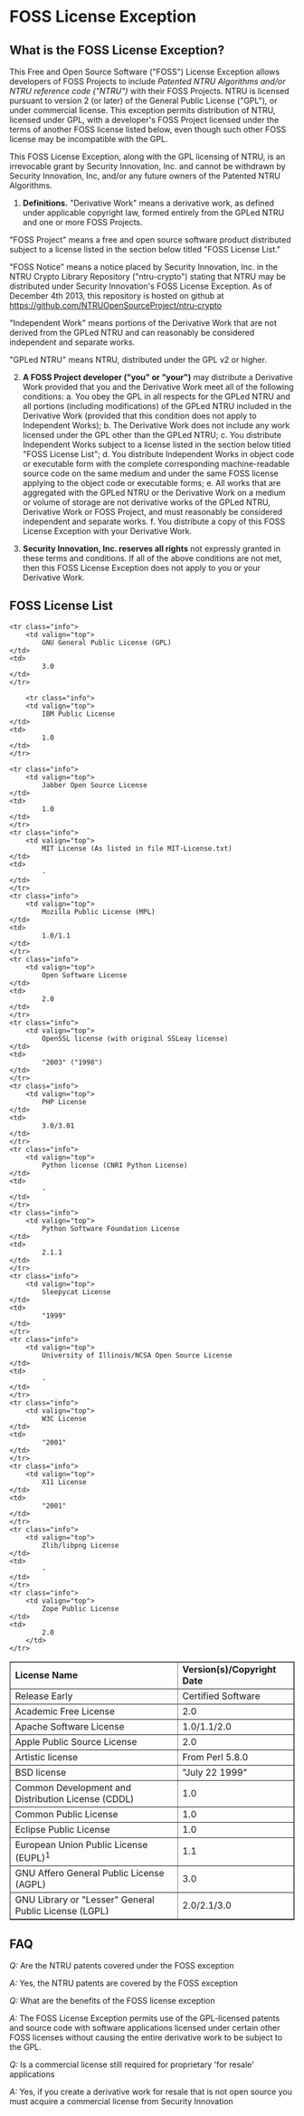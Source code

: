 FOSS License Exception
==========================================

What is the FOSS License Exception?
------------------------------------------
This Free and Open Source Software ("FOSS") License Exception allows developers of FOSS Projects to include *Patented NTRU Algorithms and/or NTRU reference code ("NTRU")* with their FOSS Projects. NTRU is licensed pursuant to version 2 (or later) of the General Public License ("GPL"), or under commercial license. This exception permits distribution of NTRU, licensed under GPL, with a developer's FOSS Project licensed under the terms of another FOSS license listed below, even though such other FOSS license may be incompatible with the GPL.

This FOSS License Exception, along with the GPL licensing of NTRU, is an irrevocable grant by Security Innovation, Inc. and cannot be withdrawn by Security Innovation, Inc, and/or any future owners of the Patented NTRU Algorithms.

1. **Definitions.**
"Derivative Work" means a derivative work, as defined under applicable copyright law, formed entirely from the GPLed NTRU and one or more FOSS Projects.

"FOSS Project" means a free and open source software product distributed subject to a license listed in the section below titled "FOSS License List."

"FOSS Notice" means a notice placed by Security Innovation, Inc. in the NTRU Crypto Library Repository ("ntru-crypto") stating that NTRU may be distributed under Security Innovation's FOSS License Exception. As of December 4th 2013, this repository is hosted on github at https://github.com/NTRUOpenSourceProject/ntru-crypto

"Independent Work" means portions of the Derivative Work that are not derived from the GPLed NTRU and can reasonably be considered independent and separate works.

"GPLed NTRU" means NTRU, distributed under the GPL v2 or higher.

2.  **A FOSS Project developer ("you" or "your")** may distribute a Derivative Work provided that you and the Derivative Work meet all of the following conditions:
  a. You obey the GPL in all respects for the GPLed NTRU and all portions (including modifications) of the GPLed NTRU included in the Derivative Work (provided that this condition does not apply to Independent Works);
  b. The Derivative Work does not include any work licensed under the GPL other than the GPLed NTRU;
  c. You distribute Independent Works subject to a license listed in the section below titled "FOSS License List";
  d. You distribute Independent Works in object code or executable form with the complete corresponding machine-readable source code on the same medium and under the same FOSS license applying to the object code or executable forms;
  e. All works that are aggregated with the GPLed NTRU or the Derivative Work on a medium or volume of storage are not derivative works of the GPLed NTRU, Derivative Work or FOSS Project, and must reasonably be considered independent and separate works.
  f. You distribute a copy of this FOSS License Exception with your Derivative Work.

3. **Security Innovation, Inc. reserves all rights** not expressly granted in these terms and conditions. If all of the above conditions are not met, then this FOSS License Exception does not apply to you or your Derivative Work.


FOSS License List
------------------
<table border="1" cellspacing="0" cellpadding="0">
    <tbody><tr class="columns">
        <td>
            <strong>License Name</strong>
        </td>
	<td>
            <strong>Version(s)/Copyright Date</strong>
	</td>
    </tr>
    <tr class="info">
        <td valign="top">
            Release Early
	</td>
	<td>
            Certified Software
	</td>
    </tr>
    <tr class="info">
        <td valign="top">
            Academic Free License
	</td>
	<td>
            2.0
	</td>
    </tr>
    <tr class="info">
        <td valign="top">
            Apache Software License
	</td>
	<td>
            1.0/1.1/2.0
	</td>
    </tr>
    <tr class="info">
        <td valign="top">
            Apple Public Source License
	</td>
	<td>
            2.0
	</td>
    </tr>
    <tr class="info">
        <td valign="top">
            Artistic license
	</td>
	<td>
            From Perl 5.8.0
	</td>
    </tr>
    <tr class="info">
        <td valign="top">
            BSD license
	</td>
	<td>
            "July 22 1999"
	</td>
    </tr>
    <tr class="info">
        <td valign="top">
            Common Development and Distribution License (CDDL)
	</td>
	<td>
            1.0
	</td>
    </tr>
    <tr class="info">
        <td valign="top">
            Common Public License
	</td>
	<td>
            1.0
	</td>
    </tr>
    <tr class="info">
        <td valign="top">
            Eclipse Public License
	</td>
	<td>
            1.0
	</td>
    </tr>
    <tr class="info">
        <td valign="top">
            European Union Public License (EUPL)<sup>1</sup>
	</td>
	<td>
            1.1
	</td>
    </tr>
    <tr class="info">
        <td valign="top">
            GNU Affero General Public License (AGPL)
	</td>
	<td>
            3.0
	</td>
    </tr>
    <tr class="info">
        <td valign="top">
            GNU Library or "Lesser" General Public License (LGPL)
	</td>
	<td>
            2.0/2.1/3.0
	</td>
    </tr>

    <tr class="info">
        <td valign="top">
            GNU General Public License (GPL)
	</td>
	<td>
            3.0
	</td>
    </tr>

	    <tr class="info">
        <td valign="top">
            IBM Public License
	</td>
	<td>
            1.0
	</td>
    </tr>

    <tr class="info">
        <td valign="top">
            Jabber Open Source License
	</td>
	<td>
            1.0
	</td>
    </tr>
    <tr class="info">
        <td valign="top">
            MIT License (As listed in file MIT-License.txt)
	</td>
	<td>
            -
	</td>
    </tr>
    <tr class="info">
        <td valign="top">
            Mozilla Public License (MPL)
	</td>
	<td>
            1.0/1.1
	</td>
    </tr>
    <tr class="info">
        <td valign="top">
            Open Software License
	</td>
	<td>
            2.0
	</td>
    </tr>
    <tr class="info">
        <td valign="top">
            OpenSSL license (with original SSLeay license)
	</td>
	<td>
            "2003" ("1998")
	</td>
    </tr>
    <tr class="info">
        <td valign="top">
            PHP License
	</td>
	<td>
            3.0/3.01
	</td>
    </tr>
    <tr class="info">
        <td valign="top">
            Python license (CNRI Python License)
	</td>
	<td>
            -
	</td>
    </tr>
    <tr class="info">
        <td valign="top">
            Python Software Foundation License
	</td>
	<td>
            2.1.1
	</td>
    </tr>
    <tr class="info">
        <td valign="top">
            Sleepycat License
	</td>
	<td>
            "1999"
	</td>
    </tr>
    <tr class="info">
        <td valign="top">
            University of Illinois/NCSA Open Source License
	</td>
	<td>
            -
	</td>
    </tr>
    <tr class="info">
        <td valign="top">
            W3C License
	</td>
	<td>
            "2001"
	</td>
    </tr>
    <tr class="info">
        <td valign="top">
            X11 License
	</td>
	<td>
            "2001"
	</td>
    </tr>
    <tr class="info">
        <td valign="top">
            Zlib/libpng License
	</td>
	<td>
            -
	</td>
    </tr>
    <tr class="info">
        <td valign="top">
            Zope Public License
	</td>
	<td>
            2.0
        </td>
    </tr>
</tbody></table>

FAQ
----

*Q:* Are the NTRU patents covered under the FOSS exception

*A:* Yes, the NTRU patents are covered by the FOSS exception 

*Q:* What are the benefits of the FOSS license exception

*A:* The FOSS License Exception permits use of the GPL-licensed patents and source code 
with software applications licensed under certain other FOSS licenses without causing the entire derivative work to be subject to the GPL.

*Q:* Is a commercial license still required for proprietary 'for resale' applications

*A:* Yes, if you create a derivative work for resale that is not open source you must acquire a commercial license from Security Innovation

